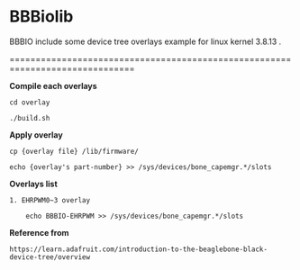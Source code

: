 
BBBiolib
=======

BBBIO include some device tree overlays example for linux kernel 3.8.13 .

==============================================================================

**Compile each overlays**

	cd overlay

	./build.sh

**Apply overlay**

	cp {overlay file} /lib/firmware/

	echo {overlay's part-number} >> /sys/devices/bone_capemgr.*/slots

**Overlays list**

	1. EHRPWM0~3 overlay

		echo BBBIO-EHRPWM >> /sys/devices/bone_capemgr.*/slots

**Reference from**

	https://learn.adafruit.com/introduction-to-the-beaglebone-black-device-tree/overview

